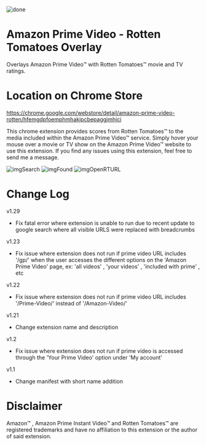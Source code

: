 ![done](https://user-images.githubusercontent.com/37064367/67810093-2a487080-fa57-11e9-87ec-7ce0832c501a.png)

# Amazon Prime Video - Rotten Tomatoes Overlay
Overlays Amazon Prime Video™ with Rotten Tomatoes™ movie and TV ratings.

# Location on Chrome Store
https://chrome.google.com/webstore/detail/amazon-prime-video-rotten/hfemgdpfoemphmhakjpcbepaggjmhjci

This chrome extension provides scores from Rotten Tomatoes™ to the media included within the Amazon Prime Video™ service.
Simply hover your mouse over a movie or TV show on the Amazon Prime Video™ website to use this extension. 
If you find any issues using this extension, feel free to send me a message.

![imgSearch](https://user-images.githubusercontent.com/37064367/67810601-1fdaa680-fa58-11e9-993c-0bbc60a841ab.jpg)
![imgFound](https://user-images.githubusercontent.com/37064367/67810619-2406c400-fa58-11e9-93d0-720b3f13600f.jpg)
![imgOpenRTURL](https://user-images.githubusercontent.com/37064367/67810621-2537f100-fa58-11e9-8430-0368637cbfb3.jpg)

# Change Log
v1.29
- Fix fatal error where extension is unable to run due to recent update to google search where all visible URLS were replaced with breadcrumbs

v1.23
- Fix issue where extension does not run if prime video URL includes '/gp/' when the user accesses the different options on the 'Amazon Prime Video' page, ex: 'all videos' , 'your videos' , 'included with prime' , etc

v1.22
- Fix issue where extension does not run if prime video URL includes '/Prime-Video/' instead of '/Amazon-Video/'

v1.21
- Change extension name and description 

v1.2
- Fix issue where extension does not run if prime video is accessed through the 'Your 
  Prime Video' option under 'My account' 

v1.1
- Change manifest with short name addition

# Disclaimer
Amazon™ , Amazon Prime Instant Video™ and Rotten Tomatoes™ are registered trademarks and have no affiliation to this extension or the author of said extension.
